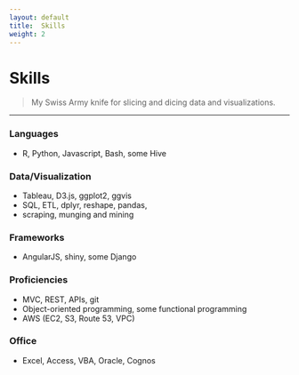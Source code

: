 ```yaml
---
layout: default
title:  Skills
weight: 2
---
```


# Skills
>   My Swiss Army knife for slicing and dicing data and visualizations.

------

### Languages
-   R, Python, Javascript, Bash, some Hive

### Data/Visualization
-   Tableau, D3.js, ggplot2, ggvis
-   SQL, ETL, dplyr, reshape, pandas,
-   scraping, munging and mining

### Frameworks
-   AngularJS, shiny, some Django

### Proficiencies
-   MVC, REST, APIs, git
-   Object-oriented programming, some functional programming
-   AWS (EC2, S3, Route 53, VPC)

### Office
-   Excel, Access, VBA, Oracle, Cognos
